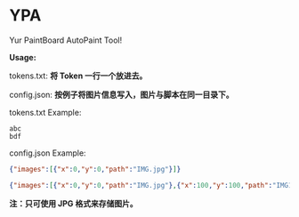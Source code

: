 # YPA
Yur PaintBoard AutoPaint Tool!

**Usage:**

tokens.txt: **将 Token 一行一个放进去。**

config.json: **按例子将图片信息写入，图片与脚本在同一目录下。**


tokens.txt Example:

```
abc
bdf
```


config.json Example:

```json
{"images":[{"x":0,"y":0,"path":"IMG.jpg"}]}
```

```json
{"images":[{"x":0,"y":0,"path":"IMG.jpg"},{"x":100,"y":100,"path":"IMG1.jpg"}]}
```


**注：只可使用 JPG 格式来存储图片。**
